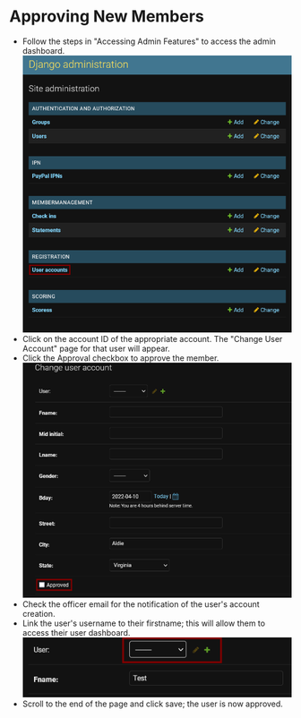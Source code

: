 # Approving New Members
+ Follow the steps in "Accessing Admin Features" to access the admin dashboard.
    ![User Accounts Image](https://raw.githubusercontent.com/rgooney/WillowsfordArcheryTraining/main/imgs/useraccounts.png)
+ Click on the account ID of the appropriate account. The "Change User Account" page for that user will appear.
+ Click the Approval checkbox to approve the member.
    ![Approve User](https://raw.githubusercontent.com/rgooney/WillowsfordArcheryTraining/main/imgs/approved.png)
+ Check the officer email for the notification of the user's account creation.
+ Link the user's username to their firstname; this will allow them to access their user dashboard.
    ![Username Link](https://raw.githubusercontent.com/rgooney/WillowsfordArcheryTraining/main/imgs/username.png)
+ Scroll to the end of the page and click save; the user is now approved.